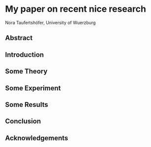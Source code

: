 # My paper on recent nice research
Nora Taufertshöfer, University of Wuerzburg

## Abstract

## Introduction 

## Some Theory

## Some Experiment


## Some Results

## Conclusion

## Acknowledgements

